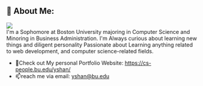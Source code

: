 ## 👋 About Me:
![](https://komarev.com/ghpvc/?username=NateEc)\
I'm a Sophomore at Boston University majoring in Computer Science and Minoring in Business Administration. I'm Always curious about learning new things and diligent personality
Passionate about Learning anything related to web development, and computer science-related fields.

- 🌱Check out My personal Portfolio Website: https://cs-people.bu.edu/yshan/
- 📫reach me via email: yshan@bu.edu  


[website]: [https://cs-people.bu.edu/yshan/](https://nateec.github.io/)
[linkedin]: [https://www.linkedin.com/in/pomerantzsam/](https://www.linkedin.com/in/yukun-nathan-shan-803a02225/)


